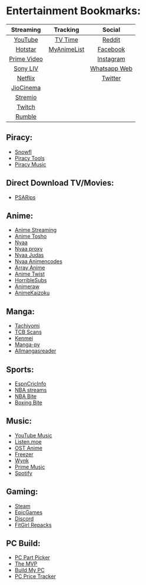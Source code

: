 # Entertainment Bookmarks:

| Streaming | Tracking | Social |
|   :---:   |   :---:  | :---:  |
| [YouTube](https://www.youtube.com/)        | [TV Time](https://www.tvtime.com/en)    | [Reddit](https://www.reddit.com/)         |
| [Hotstar](https://www.hotstar.com/)        | [MyAnimeList](https://myanimelist.net/) | [Facebook](https://www.facebook.com/)     |
| [Prime Video](https://www.primevideo.com/) |                                         | [Instagram](https://www.instagram.com/)   |
| [Sony LIV](https://www.sonyliv.com/)       |                                         | [Whatsapp Web](https://web.whatsapp.com/) |
| [Netflix](https://www.netflix.com/)        |                                         | [Twitter](https://twitter.com/)           |
| [JioCinema](https://www.jiocinema.com/)    |                                         |                                           |
| [Stremio](https://web.stremio.com/#/)      |                                         |                                           |
| [Twitch](https://www.twitch.tv/)           |                                         |                                           |
| [Rumble](https://rumble.com/)              |                                         |                                           |

## Piracy:
- [Snowfl](https://snowfl.com/)
- [Piracy Tools](https://www.reddit.com/r/piracy/wiki/megathread/tools/)
- [Piracy Music](https://www.reddit.com/r/Piracy/wiki/megathread/music/)

## Direct Download TV/Movies:
- [PSARips](https://psa.wf/)

## Anime:
- [Anime Streaming](https://sanji.to/home)
- [Anime Tosho](https://animetosho.org/search?q=1080p+x265)
- [Nyaa](https://nyaa.si/)
- [Nyaa proxy](https://ny.iss.one/)
- [Nyaa Judas](https://ny.iss.one/user/Judas)
- [Nyaa Animencodes](https://ny.iss.one/user/animencodes)
- [Array Anime](https://arrayanime.com)
- [Anime Twist](https://twist.moe)
- [HorribleSubs](https://horriblesubs.cc/)
- [Animeraw](https://sites.google.com/view/animerawsmasterlist/home)
- [AnimeKaizoku](https://animekaizoku.com/)

## Manga:
- [Tachiyomi](https://tachiyomi.org/)
- [TCB Scans](https://tcbscans.com/mangas/5/one-piece)
- [Kenmei](https://www.kenmei.co/)
- [Manga-py](https://github.com/manga-py/manga-py)
- [Allmangasreader](https://www.allmangasreader.com/)

## Sports:
- [EspnCricInfo](https://www.espncricinfo.com/)
- [NBA streams](https://nbastreams.app/)
- [NBA Bite](https://stream.nbabite.com/)
- [Boxing Bite](https://boxingbite.net/)

## Music:
- [YouTube Music](https://music.youtube.com/)
- [Listen.moe](https://listen.moe)
- [OST Anime](https://ostnime.com/)
- [Freezer](https://freezer.life/)
- [Wynk](https://wynk.in/music)
- [Prime Music](https://music.amazon.in/)
- [Spotify](https://www.spotify.com/us/)

## Gaming:
- [Steam](https://store.steampowered.com/)
- [EpicGames](https://www.epicgames.com/store/en-US/)
- [Discord](https://discord.com/)
- [FitGirl Repacks](https://fitgirl-repacks.site/)

## PC Build:
- [PC Part Picker](https://pcpartpicker.com/)
- [The MVP](https://themvp.in/)
- [Build My PC](https://buildmypc.net/)
- [PC Price Tracker](https://pcpricetracker.in/)
